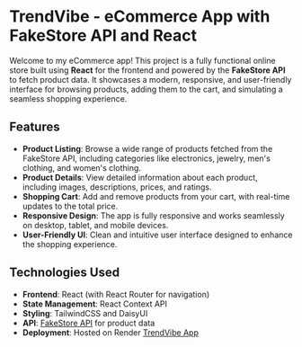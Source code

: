 # TrendVibe - eCommerce App with FakeStore API and React

Welcome to my eCommerce app! This project is a fully functional online store built using **React** for the frontend and powered by the **FakeStore API** to fetch product data. It showcases a modern, responsive, and user-friendly interface for browsing products, adding them to the cart, and simulating a seamless shopping experience.

## Features

- **Product Listing**: Browse a wide range of products fetched from the FakeStore API, including categories like electronics, jewelry, men's clothing, and women's clothing.
- **Product Details**: View detailed information about each product, including images, descriptions, prices, and ratings.
- **Shopping Cart**: Add and remove products from your cart, with real-time updates to the total price.
- **Responsive Design**: The app is fully responsive and works seamlessly on desktop, tablet, and mobile devices.
- **User-Friendly UI**: Clean and intuitive user interface designed to enhance the shopping experience.

## Technologies Used

- **Frontend**: React (with React Router for navigation)
- **State Management**: React Context API
- **Styling**: TailwindCSS and DaisyUI
- **API**: [FakeStore API](https://fakestoreapi.com/) for product data
- **Deployment**: Hosted on Render [TrendVibe App](https://trendvibe-zr5b.onrender.com/)
